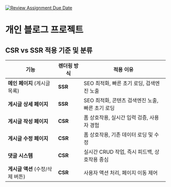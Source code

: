 [![Review Assignment Due Date](https://classroom.github.com/assets/deadline-readme-button-22041afd0340ce965d47ae6ef1cefeee28c7c493a6346c4f15d667ab976d596c.svg)](https://classroom.github.com/a/J2aBlxZf)

# 개인 블로그 프로젝트

## CSR vs SSR 적용 기준 및 분류

| 기능 | 렌더링 방식 | 적용 이유 |
|------|------------|-----------|
| **메인 페이지** (게시글 목록) | **SSR** | SEO 최적화, 빠른 초기 로딩, 검색엔진 노출 |
| **게시글 상세 페이지** | **SSR** | SEO 최적화, 콘텐츠 검색엔진 노출, 빠른 초기 로딩 |
| **게시글 작성 페이지** | **CSR** | 폼 상호작용, 실시간 입력 검증, 사용자 경험 |
| **게시글 수정 페이지** | **CSR** | 폼 상호작용, 기존 데이터 로딩 및 수정 |
| **댓글 시스템** | **CSR** | 실시간 CRUD 작업, 즉시 피드백, 상호작용 중심 |
| **게시글 액션** (수정/삭제 버튼) | **CSR** | 사용자 액션 처리, 페이지 이동 제어 |
